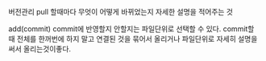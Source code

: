 버전관리
pull 할때마다 무엇이 어떻게 바뀌었는지 자세한 설명을 적어주는 것

add(commit) commit에 반영할지 안할지는 파일단위로 선택할 수 있다.
commit할 때 전체를 한꺼번에 하지 말고 연결된 것을 묶어서 올리거나 파일단위로 자세히 설명을 써서 올리는것이좋다.
